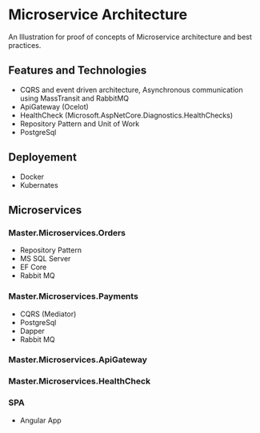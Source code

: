 # Microservice Architecture 
An Illustration for proof of concepts of Microservice architecture and best practices. 

## Features and Technologies
- CQRS and event driven architecture, Asynchronous communication using MassTransit and RabbitMQ
- ApiGateway (Ocelot)
- HealthCheck (Microsoft.AspNetCore.Diagnostics.HealthChecks)
- Repository Pattern and Unit of Work
- PostgreSql
## Deployement
- Docker
- Kubernates

## Microservices
### Master.Microservices.Orders
- Repository Pattern
- MS SQL Server
- EF Core
- Rabbit MQ 
### Master.Microservices.Payments
- CQRS (Mediator)
- PostgreSql
- Dapper
- Rabbit MQ
### Master.Microservices.ApiGateway
### Master.Microservices.HealthCheck
### SPA 
- Angular App


